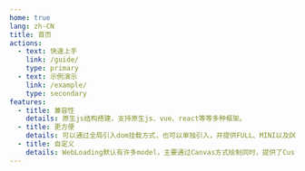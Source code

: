 ```yaml
---
home: true
lang: zh-CN
title: 首页
actions:
  - text: 快速上手
    link: /guide/
    type: primary
  - text: 示例演示
    link: /example/
    type: secondary
features:
  - title: 兼容性
    details: 原生js结构搭建，支持原生js、vue、react等等多种框架。
  - title: 更方便
    details: 可以通过全局引入dom挂载方式，也可以单独引入，并提供FULL、MINI以及DOM多种启动方式。
  - title: 自定义
    details: WebLoading默认有许多model，主要通过Canvas方式绘制同时，提供了Custom自定义方式，并提供继承Class。
---
```


<script setup>
import { h, ref ,onMounted,onUnmounted} from 'vue'
import webLoading from 'web-loading-test/src/loading'
let time = null
let loading = null
let occDom = null
onMounted(()=>{
  let dom = document.getElementsByClassName('hero')[0]
   occDom = document.createElement('div')
  occDom.style.cssText = `
  height:300px;
  margin-top:1.8rem;
  `
  dom.insertBefore(occDom,dom.children[0])
  loading =  webLoading(occDom,{model:'Gear',bgColor:'',text:''})
})
onUnmounted(()=>{
  if(occDom) occDom.remove()
  if(time) clearInterval(time)
})
</script>
